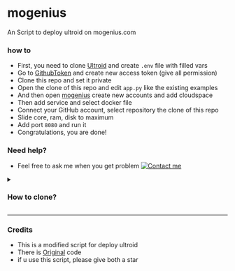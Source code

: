 # mogenius
An Script to deploy ultroid on mogenius.com

### how to
- First, you need to clone [Ultroid](https://github.com/TeamUltroid/Ultroid) and create `.env` file with filled vars
- Go to [GithubToken](https://github.com/settings/tokens) and create new access token (give all permission)
- Clone this repo and set it private
- Open the clone of this repo and edit `app.py` like the existing examples
- And then open [mogenius](mogenius.com) create new accounts and add cloudspace
- Then add service and select docker file
- Connect your GitHub account, select repository the clone of this repo
- Slide core, ram, disk to maximum
- Add port `8080` and run it
- Congratulations, you are done!

### Need help?
- Feel free to ask me when you get problem  [![Contact me](https://img.shields.io/badge/My%20Telegram-blue)](https://t.me/smithereensoul)
<details>
<summary><h3>How to clone?</h3></summary>

- **if you in mobile, turn on desktop site** 
  - click plus sign besides your profile icon and select import repository
  - then fill the old repository column with repo link that you wanna clone
  - **SET YOUR CLONE REPO TO PRIVATE**
<img src="./resources/extras/screencap.jpg" alt="details">
</details>

---
### Credits
- This is a modified script for deploy ultroid
- There is [Original](https://github.com/ITZ-ZAID/mogenius) code
- if u use this script, please give both a star 
